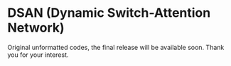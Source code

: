 # DSAN (Dynamic Switch-Attention Network)
Original unformatted codes, the final release will be available soon. Thank you for your interest.
